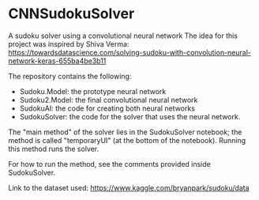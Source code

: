 # CNNSudokuSolver
 A sudoku solver using a convolutional neural network
 The idea for this project was inspired by Shiva Verma:
 https://towardsdatascience.com/solving-sudoku-with-convolution-neural-network-keras-655ba4be3b11

 The repository contains the following:

 - Sudoku.Model: the prototype neural network
 - Sudoku2.Model: the final convolutional neural network
 - SudokuAI: the code for creating both neural networks
 - SudokuSolver: the code for the solver that uses the neural network.

 The "main method" of the solver lies in the SudokuSolver notebook; the method is called "temporaryUI" (at the bottom of
  the notebook). Running this method runs the solver.

 For how to run the method, see the comments provided inside SudokuSolver.

Link to the dataset used: https://www.kaggle.com/bryanpark/sudoku/data
